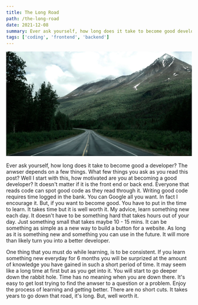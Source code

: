 ```yaml
---
title: The Long Road
path: /the-long-road
date: 2021-12-08
summary: Ever ask yourself, how long does it take to become good developer? 
tags: ['coding', 'frontend', 'backend']
---
```


![background](./images/blog_bg_4.jpg)

Ever ask yourself, how long does it take to become good a developer? The anwser depends on a few things. What few things you ask as you read this post? Well I start with this, how motivated are you at becoming a good developer? It doesn't matter if it is the front end or back end. Everyone that reads code can spot good code as they read through it. Writing good code requires time logged in the bank. You can Google all you want. In fact I encourage it. But, if you want to become good. You have to put in the time to learn. It takes time but it is well worth it. My advice, learn something new each day. It doesn't have to be something hard that takes hours out of your day. Just something small that takes maybe 10 - 15 mins. It can be something as simple as a new way to build a button for a website. As long as it is something new and something you can use in the future. It will more than likely turn you into a better developer.

One thing that you must do while learning, is to be consistent. If you learn something new everyday for 6 months you will be surprized at the amount of knowledge you have gained in such a short period of time. It may seem like a long time at first but as you get into it. You will start to go deeper down the rabbit hole. Time has no meaning when you are down there. It's easy to get lost trying to find the anwser to a question or a problem. Enjoy the process of learning and getting better. There are no short cuts. It takes years to go down that road, it's long. But, well worth it.


